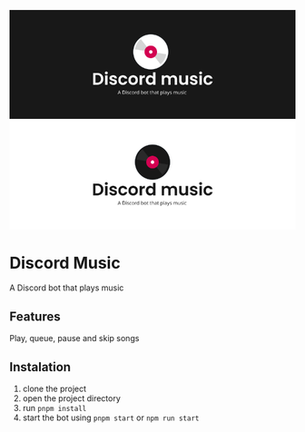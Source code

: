 ![Discord music, a Discord bot that plays music](./docs/discord-music-dark.png#gh-dark-mode-only)
![Discord music, a Discord bot that plays music](./docs/discord-music-light.png#gh-light-mode-only)

# Discord Music

A Discord bot that plays music

## Features

Play, queue, pause and skip songs

## Instalation

1. clone the project
2. open the project directory
3. run `pnpm install`
4. start the bot using `pnpm start` or `npm run start`
